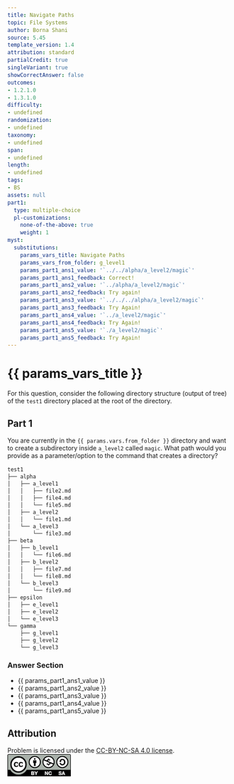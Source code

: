 ```yaml
---
title: Navigate Paths
topic: File Systems
author: Borna Shani
source: 5.45
template_version: 1.4
attribution: standard
partialCredit: true
singleVariant: true
showCorrectAnswer: false
outcomes:
- 1.2.1.0
- 1.3.1.0
difficulty:
- undefined
randomization:
- undefined
taxonomy:
- undefined
span:
- undefined
length:
- undefined
tags:
- BS
assets: null
part1:
  type: multiple-choice
  pl-customizations:
    none-of-the-above: true
    weight: 1
myst:
  substitutions:
    params_vars_title: Navigate Paths
    params_vars_from_folder: g_level1
    params_part1_ans1_value: '`../../alpha/a_level2/magic`'
    params_part1_ans1_feedback: Correct!
    params_part1_ans2_value: '`../alpha/a_level2/magic`'
    params_part1_ans2_feedback: Try again!
    params_part1_ans3_value: '`../../../alpha/a_level2/magic`'
    params_part1_ans3_feedback: Try Again!
    params_part1_ans4_value: '`../a_level2/magic`'
    params_part1_ans4_feedback: Try Again!
    params_part1_ans5_value: '`./a_level2/magic`'
    params_part1_ans5_feedback: Try Again!
---
```

# {{ params_vars_title }}
For this question, consider the following directory structure (output of tree) of the `test1` directory placed at the root of the directory.

## Part 1

You are currently in the `{{ params.vars.from_folder }}` directory and want to create a subdirectory inside `a_level2` called `magic`.
What path would you provide as a parameter/option to the command that creates a directory?

```
test1
├── alpha
│   ├── a_level1
│   │   ├── file2.md
│   │   ├── file4.md
│   │   └── file5.md
│   ├── a_level2
│   │   └── file1.md
│   └── a_level3
│       └── file3.md
├── beta
│   ├── b_level1
│   │   └── file6.md
│   ├── b_level2
│   │   ├── file7.md
│   │   └── file8.md
│   └── b_level3
│       └── file9.md
├── epsilon
│   ├── e_level1
│   ├── e_level2
│   └── e_level3
└── gamma
    ├── g_level1
    ├── g_level2
    └── g_level3
```

### Answer Section

- {{ params_part1_ans1_value }}
- {{ params_part1_ans2_value }}
- {{ params_part1_ans3_value }}
- {{ params_part1_ans4_value }}
- {{ params_part1_ans5_value }}

## Attribution

Problem is licensed under the [CC-BY-NC-SA 4.0 license](https://creativecommons.org/licenses/by-nc-sa/4.0/).<br> ![The Creative Commons 4.0 license requiring attribution-BY, non-commercial-NC, and share-alike-SA license.](https://raw.githubusercontent.com/firasm/bits/master/by-nc-sa.png)